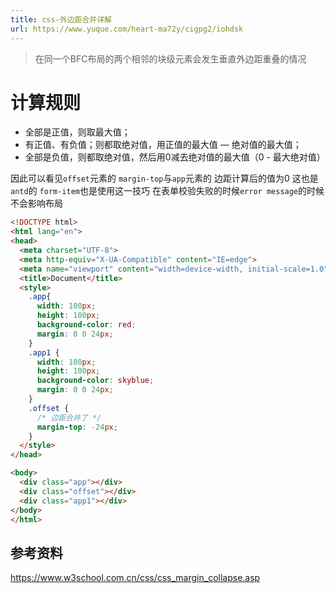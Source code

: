 ```yaml
---
title: css-外边距合并详解
url: https://www.yuque.com/heart-ma72y/cigpg2/iohdsk
---
```


> 在同一个BFC布局的两个相邻的块级元素会发生垂直外边距重叠的情况



# 计算规则

- 全部是正值，则取最大值；
- 有正值、有负值；则都取绝对值，用正值的最大值 — 绝对值的最大值；
- 全部是负值，则都取绝对值，然后用0减去绝对值的最大值（0 - 最大绝对值）

因此可以看见`offset`元素的 `margin-top`与`app`元素的 边距计算后的值为0  这也是`antd`的 `form-item`也是使用这一技巧 在表单校验失败的时候`error message`的时候 不会影响布局

```html
<!DOCTYPE html>
<html lang="en">
<head>
  <meta charset="UTF-8">
  <meta http-equiv="X-UA-Compatible" content="IE=edge">
  <meta name="viewport" content="width=device-width, initial-scale=1.0">
  <title>Document</title>
  <style>
    .app{
      width: 100px;
      height: 100px;
      background-color: red;
      margin: 0 0 24px;
    }
    .app1 {
      width: 100px;
      height: 100px;
      background-color: skyblue;
      margin: 0 0 24px;
    }
    .offset {
      /* 边距合并了 */
      margin-top: -24px;
    }
  </style>
</head>

<body>
  <div class="app"></div>
  <div class="offset"></div>
  <div class="app1"></div>
</body>
</html>
```



## 参考资料

<https://www.w3school.com.cn/css/css_margin_collapse.asp>
